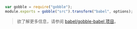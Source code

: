 ```js
var gobble = require("gobble");
module.exports = gobble("src").transform("babel", options);
```

<blockquote class="babel-callout babel-callout-info">
  <p>
    欲了解更多信息，请参阅 <a href="https://github.com/babel/gobble-babel">babel/gobble-babel 项目</a>。
  </p>
</blockquote>


